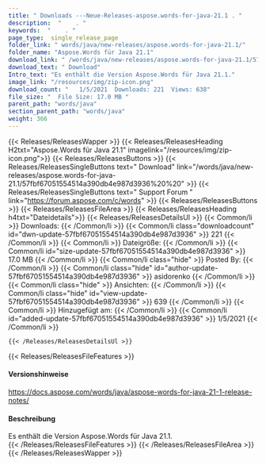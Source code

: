 ```yaml
---
title: " Downloads ---Neue-Releases-aspose.words-for-java-21.1 . "
description:  "    . " 
keywords:  "    . " 
page_type:  single_release_page
folder_link: " words/java/new-releases/aspose.words-for-java-21.1/"
folder_name: "Aspose.Words für Java 21.1"
download_link: " /words/java/new-releases/aspose.words-for-java-21.1/57fbf67051554514a390db4e987d3936"
download_text: " Download"
Intro_text: "Es enthält die Version Aspose.Words für Java 21.1."
image_link: "/resources/img/zip-icon.png"
download_count: "   1/5/2021  Downloads: 221  Views: 638"
file_size: "  File Size: 17.0 MB "
parent_path: "words/java"
section_parent_path: "words/java"
weight: 366
---
```


{{< Releases/ReleasesWapper >}}
  {{< Releases/ReleasesHeading H2txt="Aspose.Words für Java 21.1" imagelink="/resources/img/zip-icon.png">}}
  {{< Releases/ReleasesButtons >}}
    {{< Releases/ReleasesSingleButtons text=" Download" link="/words/java/new-releases/aspose.words-for-java-21.1/57fbf67051554514a390db4e987d3936%20%20" >}}
    {{< Releases/ReleasesSingleButtons text=" Support Forum " link="https://forum.aspose.com/c/words" >}}
  {{< Releases/ReleasesButtons >}}
  {{< Releases/ReleasesFileArea >}}
    {{< Releases/ReleasesHeading h4txt="Dateidetails">}}
    {{< Releases/ReleasesDetailsUl >}}
            {{< Common/li >}} Downloads: {{< /Common/li >}}
      {{< Common/li class="downloadcount" id="dwn-update-57fbf67051554514a390db4e987d3936" >}} 221 {{< /Common/li >}}
      {{< Common/li >}} Dateigröße: {{< /Common/li >}}
      {{< Common/li id="size-update-57fbf67051554514a390db4e987d3936" >}} 17.0 MB {{< /Common/li >}} 
      {{< Common/li  class="hide" >}} Posted By: {{< /Common/li >}} 
      {{< Common/li class="hide" id="author-update-57fbf67051554514a390db4e987d3936" >}} asidorenko {{< /Common/li >}}
      {{< Common/li class="hide" >}} Ansichten: {{< /Common/li >}}
      {{< Common/li class="hide" id="view-update-57fbf67051554514a390db4e987d3936" >}} 639 {{< /Common/li >}}
      {{< Common/li >}} Hinzugefügt am: {{< /Common/li >}}
      {{< Common/li id="added-update-57fbf67051554514a390db4e987d3936" >}} 1/5/2021 {{< /Common/li >}} 

    {{< /Releases/ReleasesDetailsUl >}}

  {{< Releases/ReleasesFileFeatures >}}
      <h4>Versionshinweise</h4><div> <a href="https://docs.aspose.com/words/java/aspose-words-for-java-21-1-release-notes/">https://docs.aspose.com/words/java/aspose-words-for-java-21-1-release-notes/</a></div><h4> Beschreibung</h4><div class="HTMLDescription"> Es enthält die Version Aspose.Words für Java 21.1.</div>
  {{< /Releases/ReleasesFileFeatures >}}
 {{< /Releases/ReleasesFileArea >}}
{{< /Releases/ReleasesWapper >}}



